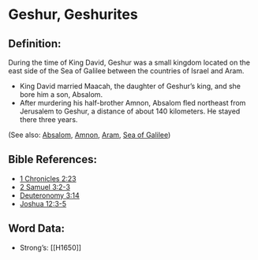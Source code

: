 # Geshur, Geshurites

## Definition:

During the time of King David, Geshur was a small kingdom located on the east side of the Sea of Galilee between the countries of Israel and Aram.

* King David married Maacah, the daughter of Geshur’s king, and she bore him a son, Absalom.
* After murdering his half-brother Amnon, Absalom fled northeast from Jerusalem to Geshur, a distance of about 140 kilometers. He stayed there three years.

(See also: [Absalom](../names/absalom.md), [Amnon](../names/amnon.md), [Aram](../names/aram.md), [Sea of Galilee](../names/seaofgalilee.md))

## Bible References:

* [1 Chronicles 2:23](rc://en/tn/help/1ch/02/23)
* [2 Samuel 3:2-3](rc://en/tn/help/2sa/03/02)
* [Deuteronomy 3:14](rc://en/tn/help/deu/03/14)
* [Joshua 12:3-5](rc://en/tn/help/jos/12/03)

## Word Data:

* Strong’s: [[H1650]]
